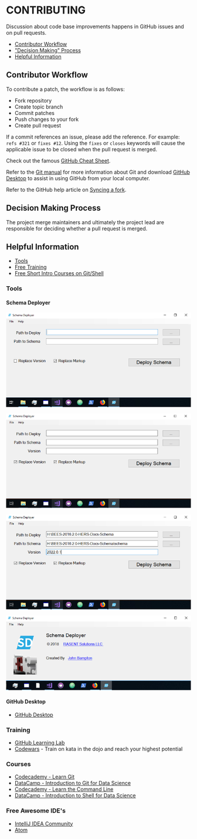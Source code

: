 # CONTRIBUTING

Discussion about code base improvements happens in GitHub issues and on pull requests.

- [Contributor Workflow](#contributor-workflow)
- ["Decision Making" Process](#decision-making-process)
- [Helpful Information](#helpful-information)

## Contributor Workflow

To contribute a patch, the workflow is as follows:

- Fork repository
- Create topic branch
- Commit patches
- Push changes to your fork
- Create pull request

If a commit references an issue, please add the reference. 
For example: `refs #321` or `fixes #12`. Using the `fixes` or `closes` keywords will cause the applicable issue to be closed when the pull request is merged.

Check out the famous [GitHub Cheat Sheet](https://github.com/tiimgreen/github-cheat-sheet).

Refer to the [Git manual](https://git-scm.com/doc) for more information about Git and download
[GitHub Desktop](https://desktop.github.com/) to assist in using GitHub from your local computer.

Refer to the GitHub help article on [Syncing a fork](https://help.github.com/articles/syncing-a-fork/).

## Decision Making Process

The project merge maintainers and ultimately the project lead are responsible for deciding whether
a pull request is merged.


## Helpful Information

- [Tools](#tools)
- [Free Training](#training)
- [Free Short Intro Courses on Git/Shell](#courses)

### Tools

#### Schema Deployer

![Schema Deployer](assets/images/sd-1.png)

![Schema Deployer](assets/images/sd-2.png)

![Schema Deployer](assets/images/sd-3.png)

![Schema Deployer](assets/images/sd-4.png)


#### GitHub Desktop

- [GitHub Desktop](https://desktop.github.com/)

### Training

- [GitHub Learning Lab](https://lab.github.com/)
- [Codewars](https://www.codewars.com/) - Train on kata in the dojo and reach your highest potential

### Courses

- [Codecademy - Learn Git](https://www.codecademy.com/learn/learn-git)
- [DataCamp - Introduction to Git for Data Science](https://www.datacamp.com/courses/introduction-to-git-for-data-science)
- [Codecademy - Learn the Command Line](https://www.codecademy.com/learn/learn-the-command-line)
- [DataCamp - Introduction to Shell for Data Science](https://www.datacamp.com/courses/introduction-to-shell-for-data-science)

### Free Awesome IDE's

- [IntelliJ IDEA Community](https://www.jetbrains.com/idea/download)
- [Atom](https://atom.io/)
